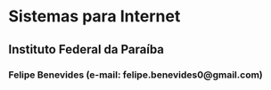 <h1> Sistemas para Internet
<br>
<h2> Instituto Federal da Paraíba
<br>
<h3> Felipe Benevides (e-mail: felipe.benevides0@gmail.com)
